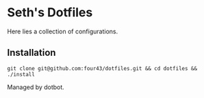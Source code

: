 # Seth's Dotfiles

Here lies a collection of configurations.

## Installation

`git clone git@github.com:four43/dotfiles.git && cd dotfiles && ./install`

Managed by dotbot.
